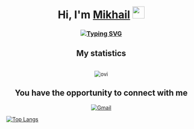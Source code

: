 <h1 align="center">Hi, I'm <a href="https://www.instagram.com/miha.braz/" target="_blank">Mikhail</a> 
<img src="https://github.com/blackcater/blackcater/raw/main/images/Hi.gif" height="32"/></h1>
<h3 align="center"><a href="https://git.io/typing-svg"><img src="https://readme-typing-svg.herokuapp.com?font=Fira+Code&pause=1000&width=435&lines=software+developer%2C+student+of+BSTU" alt="Typing SVG" /></a></h3>

<h2 align="center">My statistics</h2> 
<p align="center">
<br>
  <img src="https://github-readme-stats.vercel.app/api/top-langs?username=Flippsser&show_icons=true&locale=en&layout=compact&theme=chartreuse-dark" alt="ovi" /> <br>

  
</p>
<h2 align = "center">You have the opportunity to connect with me</h2>
<p align="center">
  </a>
   <a href="mailto:mishabraz07@gmail.com">
    <img src="https://img.shields.io/badge/Gmail-D14836?style=for-the-badge&logo=gmail&logoColor=white" alt="Gmail"/>
  </a>
</p>

[![Top Langs](https://github-readme-stats.vercel.app/api/top-langs/?username=Flippsser)](https://github.com/Flippsser/github-readme-stats)

